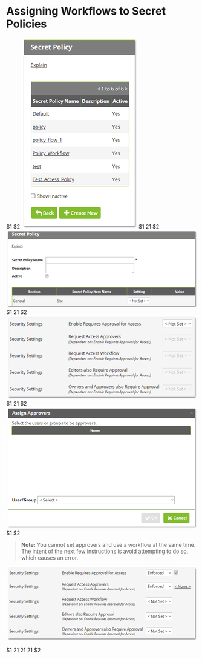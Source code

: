 [title]: # (Assigning Workflows to Secret Policies)
[tags]: # (Workflow)
[priority]: # (1000)

# Assigning Workflows to Secret Policies
$1
$2
   ![1556293143836](images/1556293143836.png)
$1
$2$1
$2
   ![1556293157876](images/1556293157876.png)
$1
$2$1
$2
   ![1556293172304](images/1556293172304.png)
$1
$2$1
$2
   ![1556293196791](images/1556293196791.png)
$1
$2   
   > **Note:** You cannot set approvers and use a workflow at the same time. The intent of the next few instructions is avoid attempting to do so, which causes an error.
   
   ![1556293267404](images/1556293267404.png)
   
$1
$2$1
$2$1
$2$1
$2